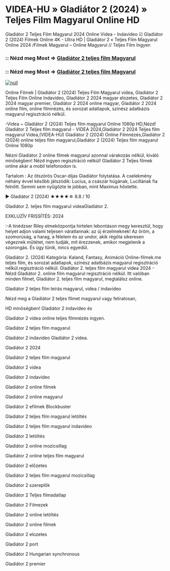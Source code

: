 # VIDEA-HU » Gladiátor 2 (2024) » Teljes Film Magyarul Online HD

Gladiátor 2 Teljes Film Magyarul 2024 Online Videa - Indavideo ☑ Gladiátor 2 (2024) Filmek Online 4K - Ultra HD | Gladiátor 2 « Teljes Film Magyarul Online 2024 /Filmek Magyarul – Online Magyarul // Teljes Film Ingyen

### :: Nézd meg Most => [Gladiátor 2 teljes film Magyarul](https://t.co/NTjQFXmCQz)

### :: Nézd meg Most => [Gladiátor 2 teljes film Magyarul](https://t.co/NTjQFXmCQz)

[![null](https://static.wixstatic.com/media/855a25_043b5abeb4ae4d35ac003198e7fe56ed~mv2.gif)](https://t.co/NTjQFXmCQz)

Online Filmek | Gladiátor 2 (2024) Teljes Film Magyarul videa, Gladiátor 2 Teljes Film Online Indavideo, Gladiátor 2 2024 magyar elozetes, Gladiátor 2 2024 magyar premier, Gladiátor 2 2024 online magyar, Gladiátor 2 2024 online film, online filmnézés, és sorozat adatlapok, színész adatbázis magyarul regisztráció nélkül.

-Videa ~ Gladiátor 2 (2024) Teljes film magyarul Online 1080p HD,Nézd! Gladiátor 2 Teljes film magyarul - VIDEA 2024,Gladiátor 2 2024 Teljes film magyarul Videa,(VIDEA-HU) Gladiátor 2 (2024) Online Filmnézés,Gladiátor 2 (2024) online teljes film magyarul,Gladiátor 2 (2024) Teljes film magyarul Online 1080p

Nézni Gladiátor 2 online filmek magyarul azonnal várakozás nélkül, kiváló minőségben! Nézd ingyen regisztráció nélkül! Gladiátor 2 Teljes filmek online akár a mobil telefonodon is.

Tartalom : Az ötszörös Oscar-díjas Gladiátor folytatása. A cselekmény néhány évvel később játszódik: Lucius, a császár húgának, Lucillának fia felnőtt. Semmi sem nyűgözte le jobban, mint Maximus hőstette.

▶️ Gladiátor 2 (2024) ★★★★☆ 8.8 / 10

Gladiátor 2. teljes film magyarul videaGladiátor 2.

EXKLUZÍV FRISSÍTÉS: 2024

:-A tinédzser Riley elmeközpontja hirtelen lebontáson megy keresztül, hogy helyet adjon valami teljesen váratlannak: az új érzelmeknek! Az öröm, a szomorúság, a harag, a félelem és az undor, akik régóta sikeresen végeznek műtétet, nem tudják, mit érezzenek, amikor megjelenik a szorongás. És úgy tűnik, nincs egyedül.

Gladiátor 2. (2024) Kategória: Kaland, Fantasy, Animáció Online-filmek.me teljes film, és sorozat adatlapok, színész adatbázis magyarul regisztráció nélkül.regisztráció nélkül. Gladiátor 2. teljes film magyarul videa 2024 - Nézd Gladiátor 2. online film magyarul regisztráció nélkül. Itt valóban minden filmet, Gladiátor 2. teljes film magyarul, megtalálsz online.

Gladiátor 2 teljes film leírás magyarul, videa / indavideo

Nézd meg a Gladiátor 2 teljes filmet magyarul vagy feliratosan, 

HD minőségben! Gladiátor 2 indavideo és 

Gladiátor 2 videa online teljes filmnézés ingyen. 

Gladiátor 2 teljes film magyarul 

Gladiátor 2 indavideo Gladiátor 2 videa.

Gladiátor 2 2024

Gladiátor 2 teljes film magyarul

Gladiátor 2 videa

Gladiátor 2 indavideo

Gladiátor 2 online filmek

Gladiátor 2 online magyarul

Gladiátor 2 efilmek Blockbuster

Gladiátor 2 teljes film magyarul letöltés

Gladiátor 2 teljes film magyarul indavideo

Gladiátor 2 letöltés

Gladiátor 2 online mozicsillag

Gladiátor 2 online teljes film magyarul

Gladiátor 2 előzetes

Gladiátor 2 teljes film magyarul mozicsillag

Gladiátor 2 szereplők

Gladiátor 2 Teljes filmadatlap

Gladiátor 2 Filmezek

Gladiátor 2 online letöltés

Gladiátor 2 online filmek

Gladiátor 2 elozetes

Gladiátor 2 port

Gladiátor 2 Hungarian synchronous

Gladiátor 2 premier
